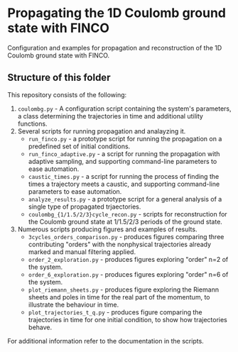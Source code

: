 # Propagating the 1D Coulomb ground state with FINCO

Configuration and examples for propagation and reconstruction of the 1D Coulomb ground state with FINCO.

## Structure of this folder

This repository consists of the following:

1. `coulombg.py` - A configuration script containing the system's parameters, a class determining the trajectories in time and additional utility functions.
2. Several scripts for running propagation and analayzing it.
    - `run_finco.py` - a prototype script for running the propagation on a predefined set of initial conditions.
    - `run_finco_adaptive.py` - a script for running the propagation with adaptive sampling, and supporting command-line parameters to ease automation.
    - `caustic_times.py` - a script for running the process of finding the times a trajectory meets a caustic, and supporting command-line parameters to ease automation.
    - `analyze_results.py` - a prototype script for a general analysis of a single type of propagated trjaectories.
    - `coulombg_{1/1.5/2/3}cycle_recon.py` - scripts for reconstruction for the Coulomb ground state at 1/1.5/2/3 periods of the ground state.
3. Numerous scripts producing figures and examples of results.
    - `3cycles_orders_comparison.py` - produces figures comparing three contributing "orders" with the nonphysical trajectories already marked and manual filtering applied.
    - `order_2_exploration.py` - produces figures exploring "order" n=2 of the system.
    - `order_6_exploration.py` - produces figures exploring "order" n=6 of the system.
    - `plot_riemann_sheets.py` - produces figure exploring the Riemann sheets and poles in time for the real part of the momentum, to illustrate the behaviour in time.
    - `plot_trajectories_t_q.py` - produces figure comparing the trajectories in time for one initial condition, to show how trajectories behave.

For additional information refer to the documentation in the scripts.
